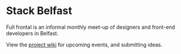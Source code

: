 Stack Belfast
=============

Full frontal is an informal monthly meet-up of designers and front-end developers in Belfast.

View the [project wiki](https://github.com/full-frontal-belfast/full-frontal-belfast/wiki) for upcoming events, and submitting ideas.
